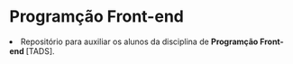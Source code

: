 <h1>Programção Front-end</h1>
<li>Repositório para auxiliar os alunos da disciplina de <strong>Programção Front-end </strong>[TADS].</li>
